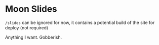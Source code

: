 # Moon Slides

`/slides` can be ignored for now, it contains a potential build of the site for deploy (not required)

Anything I want. Gobberish.